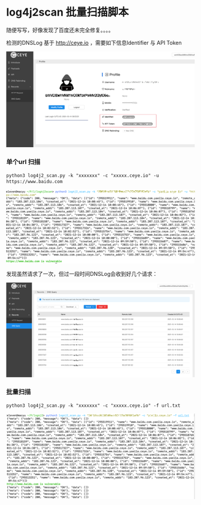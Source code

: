 # log4j2scan 批量扫描脚本

随便写写，好像发现了百度还未完全修复。。。。

检测的DNSLog 基于 http://ceye.io ，需要如下信息Identifier  与 API Token

![image-20211214185833014](image-20211214185833014.png)

### 单个url 扫描

```
python3 log4j2_scan.py -k "xxxxxxx" -c "xxxxx.ceye.io" -u https://www.baidu.com
```

![image-20211214185425306](image-20211214185425306.png)



发现虽然请求了一次，但过一段时间DNSLog会收到好几个请求：

![image-20211214190933187](image-20211214190933187.png)

### 批量扫描 

```
python3 log4j2_scan.py -k "xxxxxxx" -c "xxxxx.ceye.io" -f url.txt
```

![image-20211214185254124](image-20211214185254124.png)



